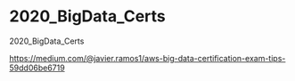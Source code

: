 # 2020_BigData_Certs
2020_BigData_Certs

https://medium.com/@javier.ramos1/aws-big-data-certification-exam-tips-59dd06be6719
